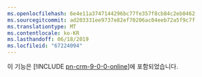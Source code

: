 ```yaml
---
ms.openlocfilehash: 6e4e11a3747144296bc77fe357f8cb84c2eb0462
ms.sourcegitcommit: ad203331ee9737e82ef70206ac04eeb72a5f9c7f
ms.translationtype: MT
ms.contentlocale: ko-KR
ms.lasthandoff: 06/18/2019
ms.locfileid: "67224094"
---
```

이 기능은 [!INCLUDE [pn-crm-9-0-0-online](../includes/pn-crm-9-0-0-online.md)]에 포함되었습니다.